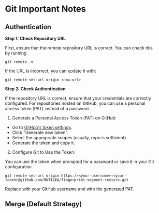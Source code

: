 # Git Important Notes

## Authentication

**Step 1: Check Repository URL**

First, ensure that the remote repository URL is correct. You can check this by running:

```
git remote -v
```

If the URL is incorrect, you can update it with:

```
git remote set-url origin <new-url>
```

**Step 2: Check Authentication**

If the repository URL is correct, ensure that your credentials are correctly configured. For repositories hosted on GitHub, you can use a personal access token (PAT) instead of a password.

1. Generate a Personal Access Token (PAT) on GitHub:

- Go to [GitHub's token settings](https://github.com/settings/tokens).
- Click "Generate new token".
- Select the appropriate scopes (usually, *repo* is sufficient).
- Generate the token and copy it.

2. Configure Git to Use the Token:

You can use the token when prompted for a password or save it in your Git configuration.

```
git remote set-url origin https://<your-username>:<your-token>@github.com/RUTILEA/fingerprint-segment-restore.git
```

Replace <your-username> with your GitHub username and <your-token> with the generated PAT.

## Merge (Default Strategy)
